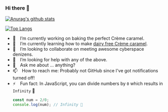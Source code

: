 ### Hi there 👋

[![Anurag's github stats](https://github-readme-stats.vercel.app/api?username=codeschwert&count_private=true&show_icons=true&theme=buefy)](https://github.com/anuraghazra/github-readme-stats)

<!-- I don't think the number of "contributed to" is correct! 😕 -->

[![Top Langs](https://github-readme-stats.vercel.app/api/top-langs/?username=codeschwert&theme=buefy&count_private=true)](https://github.com/anuraghazra/github-readme-stats)

<!--
**CodeSchwert/CodeSchwert** is a ✨ _special_ ✨ repository because its `README.md` (this file) appears on your GitHub profile.

Here are some ideas to get you started:

- 🔭 I’m currently working on ...
- 🌱 I’m currently learning ...
- 👯 I’m looking to collaborate on ...
- 🤔 I’m looking for help with ...
- 💬 Ask me about ...
- 📫 How to reach me: ...
- 😄 Pronouns: ...
- ⚡ Fun fact: ...
-->

- 🔭&emsp;I’m currently working on baking the perfect Crème caramel.
- 🌱&emsp;I’m currently learning how to make [dairy free Crème caramel](coconut-creme-caramel.md).
- 👯&emsp;I’m looking to collaborate on meeting awesome cyberspace denizens.
- 🤔&emsp;I’m looking for help with any of the above.
- 💬&emsp;Ask me about ... anything?
- 📫&emsp;How to reach me: Probably not GitHub since I've got notifications turned off!
- ⚡&emsp;Fun fact: In JavaScript, you can divide numbers by `0` which results in `Infinity` 🧐
  ```js
  const num = 2/0;
  console.log(num); // Infinity 🤯
  ```
